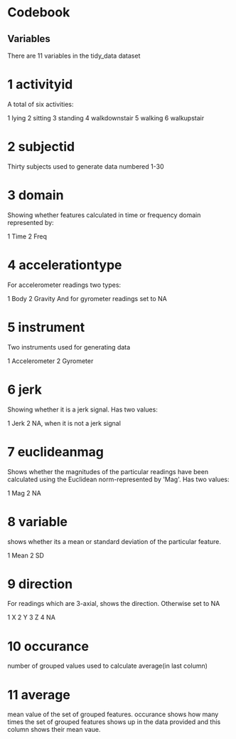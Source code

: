 Codebook
================

Variables
---------

There are 11 variables in the tidy\_data dataset

1 activityid
============

A total of six activities:

1 lying
2 sitting
3 standing
4 walkdownstair
5 walking
6 walkupstair

2 subjectid
===========

Thirty subjects used to generate data numbered 1-30

3 domain
========

Showing whether features calculated in time or frequency domain represented by:

1 Time
2 Freq

4 accelerationtype
==================

For accelerometer readings two types:

1 Body
2 Gravity
And for gyrometer readings set to NA

5 instrument
============

Two instruments used for generating data

1 Accelerometer
2 Gyrometer

6 jerk
======

Showing whether it is a jerk signal. Has two values:

1 Jerk
2 NA, when it is not a jerk signal

7 euclideanmag
==============

Shows whether the magnitudes of the particular readings have been calculated using the Euclidean norm-represented by 'Mag'. Has two values:

1 Mag
2 NA

8 variable
==========

shows whether its a mean or standard deviation of the particular feature.

1 Mean
2 SD

9 direction
===========

For readings which are 3-axial, shows the direction. Otherwise set to NA

1 X
2 Y
3 Z
4 NA

10 occurance
============

number of grouped values used to calculate average(in last column)

11 average
==========

mean value of the set of grouped features. occurance shows how many times the set of grouped features shows up in the data provided and this column shows their mean vaue.
